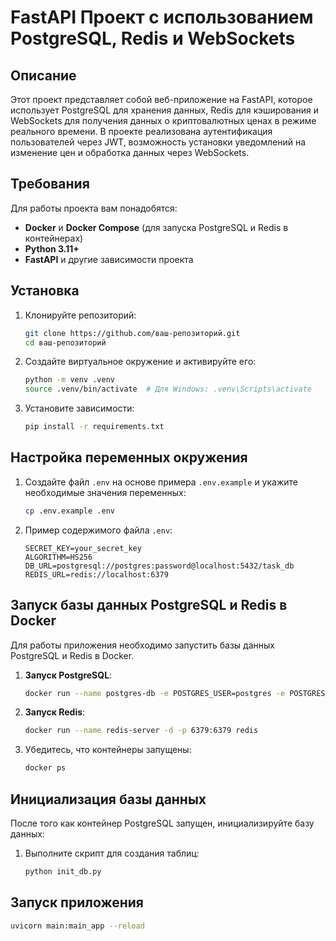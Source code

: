 # FastAPI Проект с использованием PostgreSQL, Redis и WebSockets

## Описание

Этот проект представляет собой веб-приложение на FastAPI, которое использует PostgreSQL для хранения данных, Redis для кэширования и WebSockets для получения данных о криптовалютных ценах в режиме реального времени. В проекте реализована аутентификация пользователей через JWT, возможность установки уведомлений на изменение цен и обработка данных через WebSockets.

## Требования

Для работы проекта вам понадобятся:

- **Docker** и **Docker Compose** (для запуска PostgreSQL и Redis в контейнерах)
- **Python 3.11+**
- **FastAPI** и другие зависимости проекта

## Установка

1. Клонируйте репозиторий:

    ```bash
    git clone https://github.com/ваш-репозиторий.git
    cd ваш-репозиторий
    ```

2. Создайте виртуальное окружение и активируйте его:

    ```bash
    python -m venv .venv
    source .venv/bin/activate  # Для Windows: .venv\Scripts\activate
    ```

3. Установите зависимости:

    ```bash
    pip install -r requirements.txt
    ```

## Настройка переменных окружения

1. Создайте файл `.env` на основе примера `.env.example` и укажите необходимые значения переменных:

    ```bash
    cp .env.example .env
    ```

2. Пример содержимого файла `.env`:

    ```env
    SECRET_KEY=your_secret_key
    ALGORITHM=HS256
    DB_URL=postgresql://postgres:password@localhost:5432/task_db
    REDIS_URL=redis://localhost:6379
    ```

## Запуск базы данных PostgreSQL и Redis в Docker

Для работы приложения необходимо запустить базы данных PostgreSQL и Redis в Docker.

1. **Запуск PostgreSQL**:

    ```bash
    docker run --name postgres-db -e POSTGRES_USER=postgres -e POSTGRES_PASSWORD=password -e POSTGRES_DB=task_db -d -p 5432:5432 -v postgres-data:/var/lib/postgresql/data postgres
    ```

2. **Запуск Redis**:

    ```bash
    docker run --name redis-server -d -p 6379:6379 redis
    ```

3. Убедитесь, что контейнеры запущены:

    ```bash
    docker ps
    ```

## Инициализация базы данных

После того как контейнер PostgreSQL запущен, инициализируйте базу данных:

1. Выполните скрипт для создания таблиц:

    ```bash
    python init_db.py
    ```

## Запуск приложения

```bash
uvicorn main:main_app --reload
```